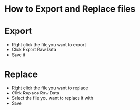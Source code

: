 # How to Export and Replace files

# Export

- Right click the file you want to export
- Click Export Raw Data
- Save it

# Replace

- Right click the file you want to replace
- Click Replace Raw Data
- Select the file you want to replace it with
- Save
